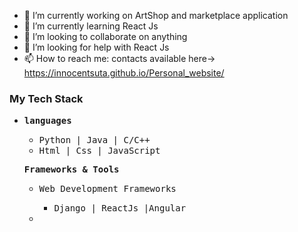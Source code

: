 - 🔭 I’m currently working on ArtShop and marketplace application
- 🌱 I’m currently learning React Js
- 👯 I’m looking to collaborate on anything 
- 🤔 I’m looking for help with React Js
- 📫 How to reach me: contacts available here->  https://innocentsuta.github.io/Personal_website/


<h3><sample> My Tech Stack </sample></h3>

<ul>
    <li>
        <p><samp><b>languages</b></samp></p>
        <ul>
            <li><samp> Python | Java | C/C++ </samp></li>
            <li><samp> Html | Css | JavaScript</samp></li>
        </ul>
    </li>
     <p><samp><b>Frameworks & Tools</b></samp></p>
     <ul>
        <li>
            <p><samp>Web Development Frameworks</samp></p>
            <ul>
                <li><samp>Django | ReactJs |Angular </samp></li>
            </ul>
        <li>
     </ul>
</ul>